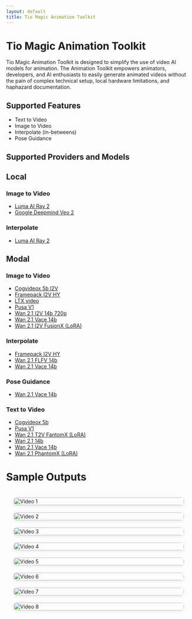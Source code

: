 ```yaml
---
layout: default
title: Tio Magic Animation Toolkit
---
```


# Tio Magic Animation Toolkit

Tio Magic Animation Toolkit is designed to simplify the use of video AI models for animation. The Animation Toolkit empowers animators, developers, and AI enthusiasts to easily generate animated videos without the pain of complex technical setup, local hardware limitations, and haphazard documentation.

## Supported Features
- Text to Video
- Image to Video
- Interpolate (in-betweens)
- Pose Guidance

## Supported Providers and Models
## Local
### Image to Video
- [Luma AI Ray 2](https://lumalabs.ai/ray)
- [Google Deepmind Veo 2](https://deepmind.google/models/veo/)

### Interpolate
- [Luma AI Ray 2](https://lumalabs.ai/ray)

## Modal
### Image to Video
- [Cogvideox 5b I2V](https://huggingface.co/zai-org/CogVideoX-5b-I2V)
- [Framepack I2V HY](https://github.com/lllyasviel/FramePack)
- [LTX video](https://huggingface.co/Lightricks/LTX-Video)
- [Pusa V1](https://huggingface.co/RaphaelLiu/PusaV1)
- [Wan 2.1 I2V 14b 720p](https://huggingface.co/Wan-AI/Wan2.1-I2V-14B-720P)
- [Wan 2.1 Vace 14b](https://huggingface.co/Wan-AI/Wan2.1-VACE-14B)
- [Wan 2.1 I2V FusionX (LoRA)](https://huggingface.co/vrgamedevgirl84/Wan14BT2VFusioniX)

### Interpolate
- [Framepack I2V HY](https://github.com/lllyasviel/FramePack)
- [Wan 2.1 FLFV 14b](https://huggingface.co/Wan-AI/Wan2.1-FLF2V-14B-720P)
- [Wan 2.1 Vace 14b](https://huggingface.co/Wan-AI/Wan2.1-VACE-14B)

### Pose Guidance
- [Wan 2.1 Vace 14b](https://huggingface.co/Wan-AI/Wan2.1-VACE-14B)

### Text to Video
- [Cogvideox 5b](https://huggingface.co/zai-org/CogVideoX-5b)
- [Pusa V1](https://huggingface.co/RaphaelLiu/PusaV1)
- [Wan 2.1 T2V FantomX (LoRA)](https://huggingface.co/vrgamedevgirl84/Wan14BT2VFusioniX)
- [Wan 2.1 14b](https://huggingface.co/Wan-AI/Wan2.1-T2V-14B)
- [Wan 2.1 Vace 14b](https://huggingface.co/Wan-AI/Wan2.1-VACE-14B)
- [Wan 2.1 PhantomX (LoRA)](https://huggingface.co/vrgamedevgirl84/Wan14BT2VFusioniX)

# Sample Outputs
<style>
.gif-grid {
  display: grid;
  grid-template-columns: repeat(auto-fill, minmax(300px, 1fr));
  gap: 20px;
  padding: 20px;
}

.gif-grid img {
  width: 100%;
  height: auto;
  border-radius: 8px;
  box-shadow: 0 2px 8px rgba(0,0,0,0.1);
}
</style>

<div class="gif-grid">
  <img src="https://storage.googleapis.com/tm-animation-public-examples/t2v/penguin_t2v_phantomfusionx.gif" alt="Video 1">
  <img src="video2.gif" alt="Video 2">
  <img src="video3.gif" alt="Video 3">
  <img src="video4.gif" alt="Video 4">
  <img src="video5.gif" alt="Video 5">
  <img src="video6.gif" alt="Video 6">
  <img src="video7.gif" alt="Video 7">
  <img src="video8.gif" alt="Video 8">
</div>